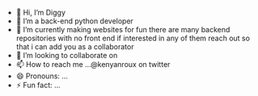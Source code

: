 - 👋 Hi, I’m Diggy
- 👀 I’m a back-end python developer
- 🌱 I’m currently making websites for fun there are many backend repositories with no front end if interested in any of them reach out so that i can add you as a collaborator
- 💞️ I’m looking to collaborate on 
- 📫 How to reach me ...@kenyanroux on twitter
- 😄 Pronouns: ...
- ⚡ Fun fact: ...

<!---
mnatakanijiiteajesasa/mnatakanijiiteajesasa is a ✨ special ✨ repository because its `README.md` (this file) appears on your GitHub profile.
You can click the Preview link to take a look at your changes.
--->
